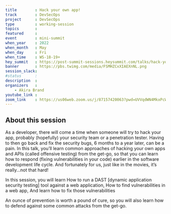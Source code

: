 ```yaml
---
title        : Hack your own app!
track        : DevSecOps
project      : DevSecOps
type         : working-session
topics       :
featured     :
event        : mini-summit
when_year    : 2022
when_month   : May
when_day     : Fri
when_time    : WS-18-19+
hey_summit   : https://post-summit-sessions.heysummit.com/talks/hack-your-own-app/
banner       : https://pbs.twimg.com/media/FSMHZCxXIAEXnNL.png
session_slack:
#status      : 
description  :
organizers   :
    - Akira Brand       
youtube_link : 
zoom_link    : https://us06web.zoom.us/j/87157420063?pwd=UVVqdWN4MkxPcWhNRkNMcW9MZnlhQT09
---
```


## About this session
As a developer, there will come a time when someone will try to hack your app, probably (hopefully) your security team or a penetration tester. Having to then go back and fix the security bugs, 6 months to a year later, can be a pain. In this talk, you’ll learn common approaches of hacking your own apps and APIs (called offensive testing) from the get-go, so that you can learn how to respond (fixing vulnerabilities in your code) earlier in the software development life cycle. And fortunately for us, just like in the movies, it’s really…not that hard!

In this session, you will learn 
How to run a DAST [dynamic application security testing] tool against a web application, 
How to find vulnerabilities in a web app,
And learn how to fix those vulnerabilities 

An ounce of prevention is worth a pound of cure, so you will also learn how to defend against some common attacks from the get-go.
